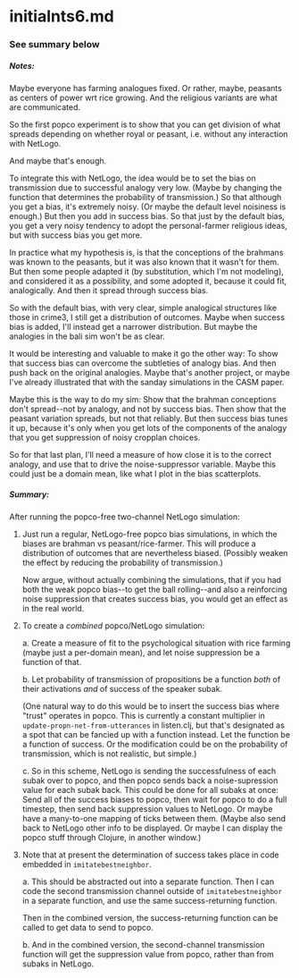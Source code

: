 initialnts6.md
====

### See summary below

##### Notes:

Maybe everyone has farming analogues fixed.  Or rather, maybe, peasants
as centers of power wrt rice growing.  And the religious variants are
what are communicated.

So the first popco experiment is to show that you can get division of
what spreads depending on whether royal or peasant, i.e. without any
interaction with NetLogo.

And maybe that's enough.

To integrate this with NetLogo, the idea would be to set the bias on
transmission due to successful analogy very low.  (Maybe by changing
the function that determines the probability of transmission.)  So
that although you get a bias, it's extremely noisy.  (Or maybe the
default level noisiness is enough.)  But then you add in success bias.
So that just by the default bias, you get a very noisy tendency to
adopt the personal-farmer religious ideas, but with success bias you
get more.

In practice what my hypothesis is, is that the conceptions of the
brahmans was known to the peasants, but it was also known that it wasn't
for them.  But then some people adapted it (by substitution, which I'm
not modeling), and considered it as a possibility, and some adopted it,
because it could fit, analogically.  And then it spread through
success bias.

So with the default bias, with very clear, simple analogical structures
like those in crime3, I still get a distribution of outcomes.  Maybe
when success bias is added, I'll instead get a narrower distribution.
But maybe the analogies in the bali sim won't be as clear.

It would be interesting and valuable to make it go the other way: To
show that success bias can overcome the subtleties of analogy bias.  And
then push back on the original analogies.  Maybe that's another project,
or maybe I've already illustrated that with the sanday simulations in
the CASM paper.

Maybe this is the way to do my sim:   Show that the brahman
conceptions don't spread--not by analogy, and not by success bias.
Then show that the peasant variation spreads, but not that reliably.
But then success bias tunes it up, because it's only when you get lots
of the components of the analogy that you get suppression of noisy
cropplan choices.

So for that last plan, I'll need a measure of how close it is to the
correct analogy, and use that to drive the noise-suppressor variable.
Maybe this could just be a domain mean, like what I plot in the bias
scatterplots.


##### Summary:

After running the popco-free two-channel NetLogo simulation:

1. Just run a regular, NetLogo-free popco bias simulations, in which the
biases are brahman vs peasant/rice-farmer.  This will produce a
distribution of outcomes that are nevertheless biased.  (Possibly weaken
the effect by reducing the probability of transmission.)

	Now argue, without actually combining the simulations, that if you had
	both the weak popco bias--to get the ball rolling--and also a
	reinforcing noise suppression that creates success bias, you would get
	an effect as in the real world.


2. To create a *combined* popco/NetLogo simulation:

	a. Create a measure of fit to the psychological situation
	with rice farming (maybe just a per-domain mean), and let
	noise suppression be a function of that.

	b. Let probability of transmission of propositions be a function
	*both* of their activations *and* of success of the speaker
	subak.

	(One natural way to do this would be to insert the success bias
	where "trust" operates in popco. This is currently a constant
	multiplier in `update-propn-net-from-utterances` in listen.clj,
	but that's designated as a spot that can be fancied up with
	a function instead.  Let the function be a function of
	success.  Or the modification could be on the probability 
	of transmission, which is not realistic, but simple.)

	c. So in this scheme, NetLogo is sending the successfulness of
	each subak over to popco, and then popco sends back a
	noise-supression value for each subak back.  This could be done
	for all subaks at once: Send all of the success biases to popco,
	then wait for popco to do a full timestep, then send back
	suppression values to NetLogo.  Or maybe have a many-to-one
	mapping of ticks between them.  (Maybe also send back to NetLogo
	other info to be displayed.  Or maybe I can display the popco
	stuff through Clojure, in another window.)


3. Note that at present the determination of success takes place in code
embedded in `imitatebestneighbor`.  

	a. This should be abstracted out into a separate function.  Then
	I can code the second transmission channel outside of
	`imitatebestneighbor` in a separate function, and use the same
	success-returning function.

	Then in the combined version, the success-returning function can
	be called to get data to send to popco.

	b. And in the combined version, the second-channel transmission
	function will get the suppression value from popco, rather than
	from subaks in NetLogo.
